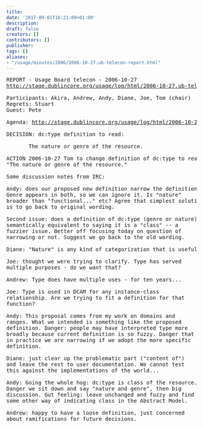 ```yaml
---
title: 
date: '2017-09-01T16:21:09+01:00'
description: 
draft: false
creators: []
contributors: []
publisher: 
tags: []
aliases:
- "/usage/minutes/2006/2006-10-27.ub-telecon-report.html"
---
```


<pre>
REPORT - Usage Board telecon - 2006-10-27 
<a href="http://stage.dublincore.org/usage/log/html/2006-10-27.ub-telecon-report.html">http://stage.dublincore.org/usage/log/html/2006-10-27.ub-telecon-report.html</a>

Participants: Akira, Andrew, Andy, Diane, Joe, Tom (chair)
Regrets: Stuart
Guest: Pete

Agenda: <a href="http://stage.dublincore.org/usage/log/html/2006-10-27.ub-telecon-agenda.html">http://stage.dublincore.org/usage/log/html/2006-10-27.ub-telecon-agenda.html</a>

DECISION: dc:type definition to read:

       The nature or genre of the resource.

ACTION 2006-10-27 Tom to change definition of dc:type to read
"The nature or genre of the resource."

Some discussion notes from IRC:

Andy: does our proposed new definition narrow the definition?
Genre appears in both, so we can ignore it. Is "nature"
broader than "functional..." etc? Agree that simplest solution
is to go back to original wording.

Second issue: does a definition of dc:type (genre or nature)
semantically equivalent to saying it is a "class" -- a
fuzzier issue. Better off focusing today on question of
narrowing or not. Suggest we go back to the old wording.

Diane: "Nature" is any kind of categorization that is useful.

Joe: thought we were trying to clarify. Type has served
multiple purposes - do we want that?

Andrew: Type does have multiple uses - for ten years...

Joe: Type is used in DCAM for any instance-class
relationship. Are we trying to fit a definition for that
function?

Andy: This proposal comes from my work on domains and
ranges. What we intended is something like the proposed
definition. Danger: people may have interpreted type more
broadly because current definition is so fuzzy. Danger that
in practice we are narrowing if we adopt the more specific
definition.

Diane: just clear up the problematic part ("content of")
and leave the rest to user documentation. We cannot test
this against the implementations of the world...

Andy: Going the whole hog: dc:type is class of the resource.
Danger we sit down and say "nature and genre", then big
discussion. Gut feeling: leave unchanged and fuzzy and find
some other way of indicating class in the Abstract Model.

Andrew: happy to have a loose definition, just concerned
about ramifications for future decisions.

</pre>
